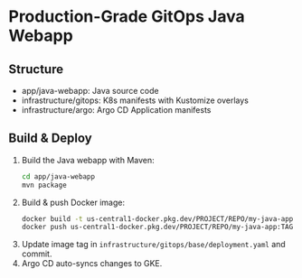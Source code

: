 # Production-Grade GitOps Java Webapp

## Structure
- app/java-webapp: Java source code
- infrastructure/gitops: K8s manifests with Kustomize overlays
- infrastructure/argo: Argo CD Application manifests

## Build & Deploy
1. Build the Java webapp with Maven:
   ```bash
   cd app/java-webapp
   mvn package
   ```
2. Build & push Docker image:
   ```bash
   docker build -t us-central1-docker.pkg.dev/PROJECT/REPO/my-java-app:TAG .
   docker push us-central1-docker.pkg.dev/PROJECT/REPO/my-java-app:TAG
   ```
3. Update image tag in `infrastructure/gitops/base/deployment.yaml` and commit.
4. Argo CD auto-syncs changes to GKE.
